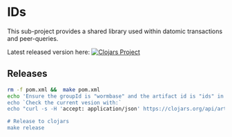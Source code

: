 IDs
===

This sub-project provides a shared library used within datomic transactions and peer-queries.

Latest released version here:
[![Clojars Project](https://img.shields.io/clojars/v/wormbase/ids.svg)](https://clojars.org/wormbase/ids)

## Releases

```bash
rm -f pom.xml &&  make pom.xml
echo 'Ensure the groupId is "wormbase" and the artifact id is "ids" in pom.xml and update the version accordingly`.
echo `Check the current vesion with:`
echo "curl -s -H 'accept: application/json' https://clojars.org/api/artifacts/wormbase/ids"

# Release to clojars
make release
```

